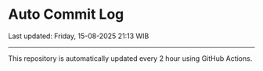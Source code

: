 # Auto Commit Log

Last updated: Friday, 15-08-2025 21:13 WIB

---

This repository is automatically updated every 2 hour using GitHub Actions.
